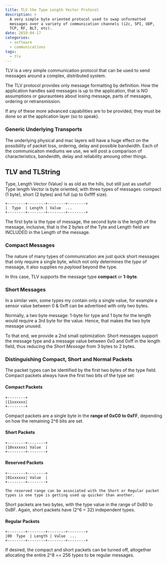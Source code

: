```yaml
---
title: TLV the Type Length Vector Protocol
description: >
  A very simple byte oriented protocol used to swap unformatted
  messages over a variety of communication channels (i2c, SPI, UDP,
  TCP, RF, BLT, etc).
date: 2019-04-17
categories:
  - software
  - communications
tags:
  - tlv
---
```


TLV is a very simple communication protocol that can be used to send
messages around a complex, distributed system.  
<!--more-->

The TLV protocol provides only message formatting by definition.  How
the application handles said messages is up to the application, that
is NO assumptions or gaurauntees about losing message, parts of
messages, ordering or retransmission.

If any of these more advanced capabilities are to be provided, they
must be done so at the application layer (so to speak).

### Generic Underlying Transports

The underlying physical and mac layers will have a huge effect on the
possibility of packet loss, ordering, delay and possible bandwidth.
Each of the communicaiton mediums we use, we will post a comparison of
characteristics, bandwidth, delay and reliability amoung other
things. 

## TLV and TLString

Type, Length Vector (Value) is as old as the hills, but still just as
useful!  Type length Vector is byte oriented, with three types of
messages: compact (1 byte), short (2 bytes) and full (up to 0xffff
size). 

```
+--------+--------+--------+--------+
|  Type  | Length | Value  ...
+--------+--------+--------+--------+
```

The first byte is the type of message, the second byte is the length
of the message, inclusive, that is the 2 bytes of the Tyte and Length
field are INCLUDED in the Length of the message.

### Compact Messages

The nature of many types of communication are just quick short
messages that only require a single byte, which not only determines
the _type_ of message, it also supplies _no payload_ beyond the type. 

In this case, TLV supports the message type **compact** or
**1-byte**.

### Short Messages

In a similar vein, some types my contain only a single value, for
example a sensor value between 0 & 0xff can be advertised with only
two bytes.  

Normally, a two byte message: 1-byte for type and 1 byte for the
length would require a 3rd byte for the value.  Hence, that makes the
two byte message unused.

To that end, we provide a 2nd small optimization: Short messages
support the message type and a message value between 0x0 and 0xff in
the length field, thus reducing the *Short Message* from 3 bytes to 2
bytes. 

### Distinguishing Compact, Short and Normal Packets

The packet types can be identified by the first two bytes of the type
field.  Compact packets always have the first two bits of the type
set:

#### Compact Packets

```
+--------+
|11xxxxxx|
+--------+
```

Compact packets are a single byte in the **range of 0xC0 to 0xFF**,
depending on how the remaining 2^6 bits are set.

#### Short Packets

```
+--------+--------+
|10xxxxxx| Value  |
+--------+--------+
```

#### Reserved Packets

```
+--------+--------+
|01xxxxxx| Value  |
+--------+--------+

The reserved range can be associated with the Short or Regular packet
types is one type is getting used up quicker than another.

```

Short packets are two bytes, with the type value in the range of 0x80
to 0xBF.  Again, short packets have (2^6 = 32)  independent types.

#### Regular Packets

```
+--------+--------+--------+--------+
|00  Type  | Length | Value  ...
+--------+--------+--------+--------+
```

If desired, the compact and short packets can be turned off,
altogether allocating the entire 2^8 == 256 types to be regular
messages.
